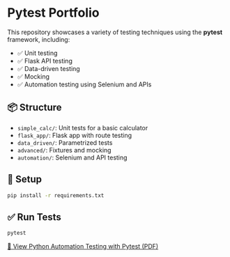 # Pytest Portfolio

This repository showcases a variety of testing techniques using the **pytest** framework, including:

- ✅ Unit testing
- ✅ Flask API testing
- ✅ Data-driven testing
- ✅ Mocking
- ✅ Automation testing using Selenium and APIs

## 📦 Structure

- `simple_calc/`: Unit tests for a basic calculator
- `flask_app/`: Flask app with route testing
- `data_driven/`: Parametrized tests
- `advanced/`: Fixtures and mocking
- `automation/`: Selenium and API testing

## 🚀 Setup

```bash
pip install -r requirements.txt
```
## ✅ Run Tests

```bash
pytest
```

[📄 View Python Automation Testing with Pytest (PDF)](https://github.com/tharunerd/pytest_automation/blob/main/python_automation_testing_with_pytest.pdf)
